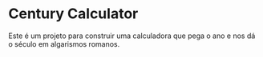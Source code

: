 # Century Calculator

Este é um projeto para construir uma calculadora que pega o ano e nos dá o século em algarismos romanos.
